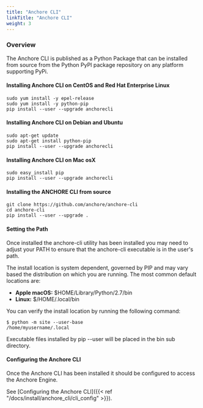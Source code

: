 ```yaml
---
title: "Anchore CLI"
linkTitle: "Anchore CLI"
weight: 3
---
```


### Overview

The Anchore CLI is published as a Python Package that can be installed from source from the Python PyPI package repository on any platform supporting PyPi.

#### Installing Anchore CLI on CentOS and Red Hat Enterprise Linux

```
sudo yum install -y epel-release
sudo yum install -y python-pip
pip install --user --upgrade anchorecli
```

#### Installing Anchore CLI on Debian and Ubuntu

```
sudo apt-get update
sudo apt-get install python-pip
pip install --user --upgrade anchorecli
```

#### Installing Anchore CLI on Mac osX

```
sudo easy_install pip
pip install --user --upgrade anchorecli
```

#### Installing the ANCHORE CLI from source

```
git clone https://github.com/anchore/anchore-cli
cd anchore-cli
pip install --user --upgrade .
```

#### Setting the Path

Once installed the anchore-cli utility has been installed you may need to adjust your PATH to ensure that the anchore-cli executable is in the user's path.

The install location is system dependent, governed by PIP and may vary based the distribution on which you are running.
The most common default locations are:

- **Apple macOS:** $HOME/Library/Python/2.7/bin
- **Linux:** $/HOME/.local/bin

You can verify the install location by running the following command:

```
$ python -m site --user-base
/home/myusername/.local
```

Executable files installed by pip --user will be placed in the bin sub directory.

#### Configuring the Anchore CLI

Once the Anchore CLI has been installed it should be configured to access the Anchore Engine.

See [Configuring the Anchore CLI]({{< ref "/docs/install/anchore_cli/cli_config" >}}).
